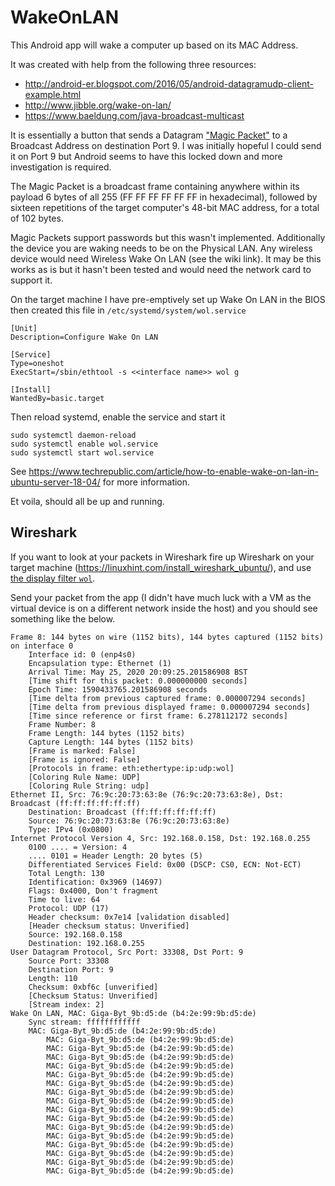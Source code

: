 # WakeOnLAN

This Android app will wake a computer up based on its MAC Address.

It was created with help from the following three resources:

* http://android-er.blogspot.com/2016/05/android-datagramudp-client-example.html
* http://www.jibble.org/wake-on-lan/
* https://www.baeldung.com/java-broadcast-multicast

It is essentially a button that sends a Datagram ["Magic Packet"](https://en.wikipedia.org/wiki/Wake-on-LAN#Magic_packet) to a Broadcast Address on destination Port 9. I was initially hopeful I could send it on Port 9 but Android seems to have this locked down and more investigation is required.

The Magic Packet is a broadcast frame containing anywhere within its payload 6 bytes of all 255 (FF FF FF FF FF FF in hexadecimal), followed by sixteen repetitions of the target computer's 48-bit MAC address, for a total of 102 bytes.

Magic Packets support passwords but this wasn't implemented. Additionally the device you are waking needs to be on the Physical LAN. Any wireless device would need Wireless Wake On LAN (see the wiki link). It may be this works as is but it hasn't been tested and would need the network card to support it.

On the target machine I have pre-emptively set up Wake On LAN in the BIOS then created this file in `/etc/systemd/system/wol.service`

```
[Unit]
Description=Configure Wake On LAN

[Service]
Type=oneshot
ExecStart=/sbin/ethtool -s <<interface name>> wol g

[Install]
WantedBy=basic.target
```

Then reload systemd, enable the service and start it
```
sudo systemctl daemon-reload
sudo systemctl enable wol.service
sudo systemctl start wol.service
```

See https://www.techrepublic.com/article/how-to-enable-wake-on-lan-in-ubuntu-server-18-04/ for more information.

Et voila, should all be up and running.

## Wireshark

If you want to look at your packets in Wireshark fire up Wireshark on your target machine (https://linuxhint.com/install_wireshark_ubuntu/), and use [the display filter `wol`](https://forums.ivanti.com/s/article/HOWTO-Troubleshoot-Wake-On-LAN-issues-with-Wireshark).

Send your packet from the app (I didn't have much luck with a VM as the virtual device is on a different network inside the host) and you should see something like the below.

```
Frame 8: 144 bytes on wire (1152 bits), 144 bytes captured (1152 bits) on interface 0
    Interface id: 0 (enp4s0)
    Encapsulation type: Ethernet (1)
    Arrival Time: May 25, 2020 20:09:25.201586908 BST
    [Time shift for this packet: 0.000000000 seconds]
    Epoch Time: 1590433765.201586908 seconds
    [Time delta from previous captured frame: 0.000007294 seconds]
    [Time delta from previous displayed frame: 0.000007294 seconds]
    [Time since reference or first frame: 6.278112172 seconds]
    Frame Number: 8
    Frame Length: 144 bytes (1152 bits)
    Capture Length: 144 bytes (1152 bits)
    [Frame is marked: False]
    [Frame is ignored: False]
    [Protocols in frame: eth:ethertype:ip:udp:wol]
    [Coloring Rule Name: UDP]
    [Coloring Rule String: udp]
Ethernet II, Src: 76:9c:20:73:63:8e (76:9c:20:73:63:8e), Dst: Broadcast (ff:ff:ff:ff:ff:ff)
    Destination: Broadcast (ff:ff:ff:ff:ff:ff)
    Source: 76:9c:20:73:63:8e (76:9c:20:73:63:8e)
    Type: IPv4 (0x0800)
Internet Protocol Version 4, Src: 192.168.0.158, Dst: 192.168.0.255
    0100 .... = Version: 4
    .... 0101 = Header Length: 20 bytes (5)
    Differentiated Services Field: 0x00 (DSCP: CS0, ECN: Not-ECT)
    Total Length: 130
    Identification: 0x3969 (14697)
    Flags: 0x4000, Don't fragment
    Time to live: 64
    Protocol: UDP (17)
    Header checksum: 0x7e14 [validation disabled]
    [Header checksum status: Unverified]
    Source: 192.168.0.158
    Destination: 192.168.0.255
User Datagram Protocol, Src Port: 33308, Dst Port: 9
    Source Port: 33308
    Destination Port: 9
    Length: 110
    Checksum: 0xbf6c [unverified]
    [Checksum Status: Unverified]
    [Stream index: 2]
Wake On LAN, MAC: Giga-Byt_9b:d5:de (b4:2e:99:9b:d5:de)
    Sync stream: ffffffffffff
    MAC: Giga-Byt_9b:d5:de (b4:2e:99:9b:d5:de)
        MAC: Giga-Byt_9b:d5:de (b4:2e:99:9b:d5:de)
        MAC: Giga-Byt_9b:d5:de (b4:2e:99:9b:d5:de)
        MAC: Giga-Byt_9b:d5:de (b4:2e:99:9b:d5:de)
        MAC: Giga-Byt_9b:d5:de (b4:2e:99:9b:d5:de)
        MAC: Giga-Byt_9b:d5:de (b4:2e:99:9b:d5:de)
        MAC: Giga-Byt_9b:d5:de (b4:2e:99:9b:d5:de)
        MAC: Giga-Byt_9b:d5:de (b4:2e:99:9b:d5:de)
        MAC: Giga-Byt_9b:d5:de (b4:2e:99:9b:d5:de)
        MAC: Giga-Byt_9b:d5:de (b4:2e:99:9b:d5:de)
        MAC: Giga-Byt_9b:d5:de (b4:2e:99:9b:d5:de)
        MAC: Giga-Byt_9b:d5:de (b4:2e:99:9b:d5:de)
        MAC: Giga-Byt_9b:d5:de (b4:2e:99:9b:d5:de)
        MAC: Giga-Byt_9b:d5:de (b4:2e:99:9b:d5:de)
        MAC: Giga-Byt_9b:d5:de (b4:2e:99:9b:d5:de)
        MAC: Giga-Byt_9b:d5:de (b4:2e:99:9b:d5:de)
        MAC: Giga-Byt_9b:d5:de (b4:2e:99:9b:d5:de)

```

